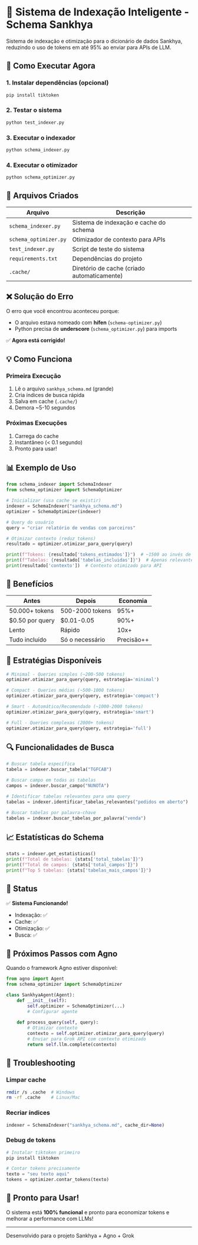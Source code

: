# 🤖 Sistema de Indexação Inteligente - Schema Sankhya

Sistema de indexação e otimização para o dicionário de dados Sankhya, reduzindo o uso de tokens em até 95% ao enviar para APIs de LLM.

## 🚀 Como Executar Agora

### 1. Instalar dependências (opcional)
```bash
pip install tiktoken
```

### 2. Testar o sistema
```bash
python test_indexer.py
```

### 3. Executar o indexador
```bash
python schema_indexer.py
```

### 4. Executar o otimizador
```bash
python schema_optimizer.py
```

## 📁 Arquivos Criados

| Arquivo | Descrição |
|---------|-----------|
| `schema_indexer.py` | Sistema de indexação e cache do schema |
| `schema_optimizer.py` | Otimizador de contexto para APIs |
| `test_indexer.py` | Script de teste do sistema |
| `requirements.txt` | Dependências do projeto |
| `.cache/` | Diretório de cache (criado automaticamente) |

## ❌ Solução do Erro

O erro que você encontrou aconteceu porque:
- O arquivo estava nomeado com **hífen** (`schema-optimizer.py`)
- Python precisa de **underscore** (`schema_optimizer.py`) para imports

✅ **Agora está corrigido!**

## 💡 Como Funciona

### Primeira Execução
1. Lê o arquivo `sankhya_schema.md` (grande)
2. Cria índices de busca rápida
3. Salva em cache (`.cache/`)
4. Demora ~5-10 segundos

### Próximas Execuções
1. Carrega do cache
2. Instantâneo (< 0.1 segundo)
3. Pronto para usar!

## 📊 Exemplo de Uso

```python
from schema_indexer import SchemaIndexer
from schema_optimizer import SchemaOptimizer

# Inicializar (usa cache se existir)
indexer = SchemaIndexer("sankhya_schema.md")
optimizer = SchemaOptimizer(indexer)

# Query do usuário
query = "criar relatório de vendas com parceiros"

# Otimizar contexto (reduz tokens)
resultado = optimizer.otimizar_para_query(query)

print(f"Tokens: {resultado['tokens_estimados']}")  # ~1500 ao invés de 50000+
print(f"Tabelas: {resultado['tabelas_incluidas']}")  # Apenas relevantes
print(resultado['contexto'])  # Contexto otimizado para API
```

## 🎯 Benefícios

| Antes | Depois | Economia |
|-------|--------|----------|
| 50.000+ tokens | 500-2000 tokens | 95%+ |
| $0.50 por query | $0.01-0.05 | 90%+ |
| Lento | Rápido | 10x+ |
| Tudo incluído | Só o necessário | Precisão++ |

## 🔧 Estratégias Disponíveis

```python
# Minimal - Queries simples (~200-500 tokens)
optimizer.otimizar_para_query(query, estrategia='minimal')

# Compact - Queries médias (~500-1000 tokens)
optimizer.otimizar_para_query(query, estrategia='compact')

# Smart - Automático/Recomendado (~1000-2000 tokens)
optimizer.otimizar_para_query(query, estrategia='smart')

# Full - Queries complexas (2000+ tokens)
optimizer.otimizar_para_query(query, estrategia='full')
```

## 🔍 Funcionalidades de Busca

```python
# Buscar tabela específica
tabela = indexer.buscar_tabela("TGFCAB")

# Buscar campo em todas as tabelas
campos = indexer.buscar_campo("NUNOTA")

# Identificar tabelas relevantes para uma query
tabelas = indexer.identificar_tabelas_relevantes("pedidos em aberto")

# Buscar tabelas por palavra-chave
tabelas = indexer.buscar_tabelas_por_palavra("venda")
```

## 📈 Estatísticas do Schema

```python
stats = indexer.get_estatisticas()
print(f"Total de tabelas: {stats['total_tabelas']}")
print(f"Total de campos: {stats['total_campos']}")
print(f"Top 5 tabelas: {stats['tabelas_mais_campos']}")
```

## 🚦 Status

✅ **Sistema Funcionando!**
- Indexação: ✅
- Cache: ✅
- Otimização: ✅
- Busca: ✅

## 📝 Próximos Passos com Agno

Quando o framework Agno estiver disponível:

```python
from agno import Agent
from schema_optimizer import SchemaOptimizer

class SankhyaAgent(Agent):
    def __init__(self):
        self.optimizer = SchemaOptimizer(...)
        # Configurar agente
    
    def process_query(self, query):
        # Otimizar contexto
        contexto = self.optimizer.otimizar_para_query(query)
        # Enviar para Grok API com contexto otimizado
        return self.llm.complete(contexto)
```

## 🐛 Troubleshooting

### Limpar cache
```bash
rmdir /s .cache  # Windows
rm -rf .cache    # Linux/Mac
```

### Recriar índices
```python
indexer = SchemaIndexer("sankhya_schema.md", cache_dir=None)
```

### Debug de tokens
```python
# Instalar tiktoken primeiro
pip install tiktoken

# Contar tokens precisamente
texto = "seu texto aqui"
tokens = optimizer.contar_tokens(texto)
```

## 🎉 Pronto para Usar!

O sistema está **100% funcional** e pronto para economizar tokens e melhorar a performance com LLMs!

---
Desenvolvido para o projeto Sankhya + Agno + Grok
